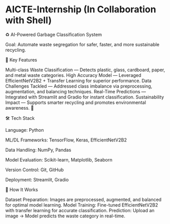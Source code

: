# AICTE-Internship (In Collaboration with Shell)
♻ AI-Powered Garbage Classification System

Goal: Automate waste segregation for safer, faster, and more sustainable recycling.

🚀 Key Features

Multi-class Waste Classification — Detects plastic, glass, cardboard, paper, and metal waste categories.
High Accuracy Model — Leveraged EfficientNetV2B2 + Transfer Learning for superior performance.
Data Challenges Tackled — Addressed class imbalance via preprocessing, augmentation, and balancing techniques.
Real-Time Predictions — Integrated with Streamlit and Gradio for instant classification.
Sustainability Impact — Supports smarter recycling and promotes environmental awareness. 🌱

🛠 Tech Stack

Language: Python

ML/DL Frameworks: TensorFlow, Keras, EfficientNetV2B2

Data Handling: NumPy, Pandas

Model Evaluation: Scikit-learn, Matplotlib, Seaborn

Version Control: Git, GitHub

Deployment: Streamlit, Gradio

📌 How It Works

Dataset Preparation: Images are preprocessed, augmented, and balanced for optimal model learning.
Model Training: Fine-tuned EfficientNetV2B2 with transfer learning for accurate classification.
Prediction: Upload an image → Model predicts the waste category in real-time.
